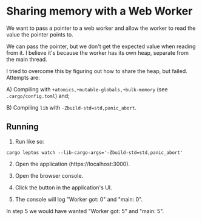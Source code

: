 # Sharing memory with a Web Worker

We want to pass a pointer to a web worker and allow the worker to read the value the pointer points
to.

We can pass the pointer, but we don't get the expected value when reading from it. I believe it's
because the worker has its own heap, separate from the main thread.

I tried to overcome this by figuring out how to share the heap, but failed. Attempts are:

A) Compiling with `+atomics,+mutable-globals,+bulk-memory` (see `.cargo/config.toml`) and;

B) Compiling `lib` with `-Zbuild-std=std,panic_abort`.

## Running

1. Run like so:

```
cargo leptos watch --lib-cargo-args='-Zbuild-std=std,panic_abort'
```

2. Open the application (https://localhost:3000).

3. Open the browser console.

4. Click the button in the application's UI.

5. The console will log "Worker got: 0" and "main: 0".

In step 5 we would have wanted "Worker got: 5" and "main: 5".

